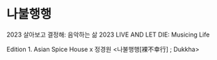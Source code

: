 # 나불행행

2023 살아보고 결정해: 음악하는 삶
2023 LIVE AND LET DIE: Musicing Life

Edition 1. Asian Spice House x 정경원
<나불행행[裸不幸行] ; Dukkha>

